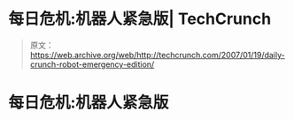 # 每日危机:机器人紧急版| TechCrunch

> 原文：<https://web.archive.org/web/http://techcrunch.com/2007/01/19/daily-crunch-robot-emergency-edition/>

# 每日危机:机器人紧急版